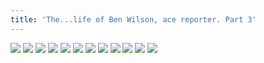 ```yaml
---
title: 'The...life of Ben Wilson, ace reporter. Part 3'
---
```


![](images/2006-comic-revue/part-5/pg031.gif)
![](images/2006-comic-revue/part-5/pg032.gif)
![](images/2006-comic-revue/part-5/pg033.gif)
![](images/2006-comic-revue/part-5/pg034.gif)
![](images/2006-comic-revue/part-5/pg035.gif)
![](images/2006-comic-revue/part-5/pg036.gif)
![](images/2006-comic-revue/part-5/pg037.gif)
![](images/2006-comic-revue/part-5/pg038.gif)
![](images/2006-comic-revue/part-5/pg039.gif)
![](images/2006-comic-revue/part-5/pg040.gif)
![](images/2006-comic-revue/part-5/pg041.gif)
![](images/2006-comic-revue/part-5/pg042.gif)
